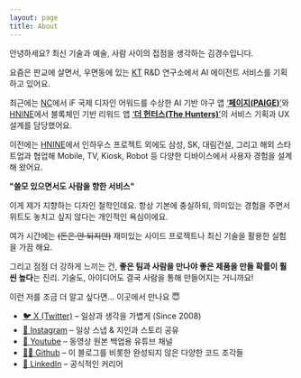 ```yaml
---
layout: page
title: About
---
```


안녕하세요? 최신 기술과 예술, 사람 사이의 접점을 생각하는 김경수입니다.

요즘은 판교에 살면서, 우면동에 있는 [KT](https://corp.kt.com/) R&D 연구소에서 AI 에이전트 서비스를 기획하고 있어요.

최근에는 [NC](http://kr.ncsoft.com/korean/?ref=kimtoma)에서 iF 국제 디자인 어워드를 수상한 AI 기반 야구 앱 [‘**페이지(PAIGE)**’](https://ifdesign.com/en/winner-ranking/project/paige/295159)와
[HNINE](https://hnine.com/)에서 블록체인 기반 리워드 앱 [‘**더 헌터스(The Hunters)**’](https://ifdesign.com/en/winner-ranking/project/mossland-the-hunters/274510)의 서비스 기획과 UX 설계를 담당했어요.

이전에는 [HNINE](https://hnine.com/)에서 인하우스 프로젝트 외에도 삼성, SK, 대림건설, 그리고 해외 스타트업과 협업해
Mobile, TV, Kiosk, Robot 등 다양한 디바이스에서 사용자 경험을 설계해 왔어요.

**"쓸모 있으면서도 사람을 향한 서비스"**

이게 제가 지향하는 디자인 철학인데요.
항상 기본에 충실하되, 의미있는 경험을 주면서 위트도 놓치고 싶지 않다는 개인적인 욕심이에요.

여가 시간에는 ~~(돈은 안 되지만)~~ 재미있는 사이드 프로젝트나
최신 기술을 활용한 실험을 가끔 해요.

그리고 점점 더 강하게 느끼는 건,
**좋은 팀과 사람을 만나야 좋은 제품을 만들 확률이 훨씬 높다**는 진리.
기술도, 아이디어도 결국 사람을 통해 만들어지는 거니까요!

이런 저를 조금 더 알고 싶다면... 이곳에서 만나요 😇

- [🐦 X (Twitter)](https://x.com/kimtoma) – 일상과 생각을 가볍게 (Since 2008)
- [📸 Instagram](https://www.instagram.com/kimtoma) – 일상 스냅 & 지인과 스토리 공유
- [🎥 Youtube](https://www.youtube.com/@kimtoma) – 동영상 원본 백업용 유튜브 채널
- [🧑‍💻 Github](https://github.com/kimtoma) – 이 블로그를 비롯한 완성되지 않은 다양한 코드 조각들
- [💼 LinkedIn](https://www.linkedin.com/in/kimkyungsoo/) – 공식적인 커리어